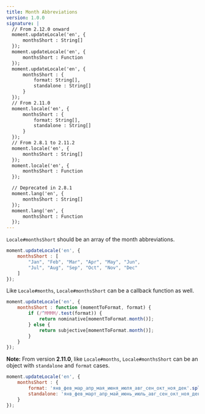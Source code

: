 ```yaml
---
title: Month Abbreviations
version: 1.0.0
signature: |
  // From 2.12.0 onward
  moment.updateLocale('en', {
      monthsShort : String[]
  });
  moment.updateLocale('en', {
      monthsShort : Function
  });
  moment.updateLocale('en', {
      monthsShort : {
          format: String[],
          standalone : String[]
      }
  });
  // From 2.11.0
  moment.locale('en', {
      monthsShort : {
          format: String[],
          standalone : String[]
      }
  });
  // From 2.8.1 to 2.11.2
  moment.locale('en', {
      monthsShort : String[]
  });
  moment.locale('en', {
      monthsShort : Function
  });

  // Deprecated in 2.8.1
  moment.lang('en', {
      monthsShort : String[]
  });
  moment.lang('en', {
      monthsShort : Function
  });
---
```



`Locale#monthsShort` should be an array of the month abbreviations.

```javascript
moment.updateLocale('en', {
    monthsShort : [
        "Jan", "Feb", "Mar", "Apr", "May", "Jun",
        "Jul", "Aug", "Sep", "Oct", "Nov", "Dec"
    ]
});
```

Like `Locale#months`, `Locale#monthsShort` can be a callback function as well.

```javascript
moment.updateLocale('en', {
    monthsShort : function (momentToFormat, format) {
        if (/^MMMM/.test(format)) {
            return nominative[momentToFormat.month()];
        } else {
            return subjective[momentToFormat.month()];
        }
    }
});
```

**Note:** From version **2.11.0**, like `Locale#months`, `Locale#monthsShort` can be an object with `standalone` and `format` cases.

```javascript
moment.updateLocale('en', {
    monthsShort : {
        format: 'янв_фев_мар_апр_мая_июня_июля_авг_сен_окт_ноя_дек'.split('_'),
        standalone: 'янв_фев_март_апр_май_июнь_июль_авг_сен_окт_ноя_дек'.split('_')
    }
});
```
